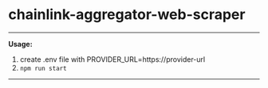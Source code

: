 # chainlink-aggregator-web-scraper
---
**Usage:**
1. create .env file with PROVIDER_URL=https://provider-url
2. `npm run start`
---
